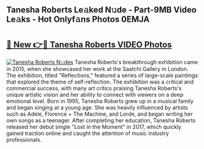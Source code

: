 ## Tanesha Roberts Le𝚊ked N𝚞de - Part-9MB Video Le𝚊ks - Hot Onlyf𝚊ns Photos 0EMJA

# <h2><a href="http://ab51658.deff.icu/?id=Tanesha+Roberts">🔗 New 👉🔴 Tanesha Roberts VIDEO Photos</a></h2>

[![Tanesha Roberts N𝚞des](https://i.imgur.com/rIISA9y.gif)](http://ab51658.deff.icu/?id=Tanesha+Roberts)
Tanesha Roberts's breakthrough exhibition came in 2015, when she showcased her work at the Saatchi Gallery in London. The exhibition, titled "Reflections," featured a series of large-scale paintings that explored the theme of self-reflection. The exhibition was a critical and commercial success, with many art critics praising Tanesha Roberts's unique artistic vision and her ability to connect with viewers on a deep emotional level. Born in 1995, Tanesha Roberts grew up in a musical family and began singing at a young age. She was heavily influenced by artists such as Adele, Florence + The Machine, and Lorde, and began writing her own songs as a teenager. After completing her education, Tanesha Roberts released her debut single "Lost in the Moment" in 2017, which quickly gained traction online and caught the attention of music industry professionals.
